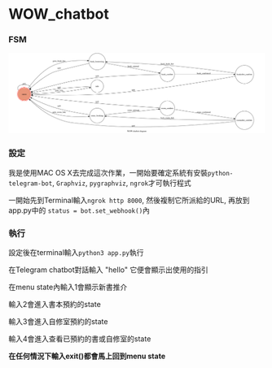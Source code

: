 # WOW_chatbot

<h3>FSM</h3>

![Alt text](state.png)

<h3>設定</h3>
<p>我是使用MAC OS X去完成這次作業，一開始要確定系統有安裝<code>python-telegram-bot</code>, <code>Graphviz</code>, <code>pygraphviz</code>, <code>ngrok</code>才可執行程式</p>
<p>一開始先到Terminal輸入<code>ngrok http 8000</code>, 然後複制它所派給的URL, 再放到app.py中的 <code>status = bot.set_webhook()</code>內</p>

<h3>執行</h3>
<p>設定後在terminal輸入<code>python3 app.py</code>執行</p>
<p>在Telegram chatbot對話輸入 "hello" 它便會顯示出使用的指引</p>
<p>在menu state內輸入1會顯示新書推介</p>
<p>輸入2會進入書本預約的state</p>
<p>輸入3會進入自修室預約的state</p>
<p>輸入4會進入查看已預約的書或自修室的state</p>
<strong>在任何情況下輸入exit()都會馬上回到menu state</strong>
